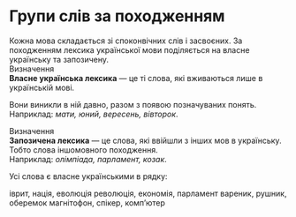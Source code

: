 # Групи слів за походженням

<div class="space">Кожна мова складається зi споконвiчних слiв i засвоєних. За походженням лексика української мови подiляється на власне українську та запозичену.</div>

<div class="space">
<div class="eoz-wrap">
<span class="eoz">Визначення</span>
<div class="eoz-text">
<b>Власне українська лексика</b> — це тi слова, якi вживаються лише
в українськiй мовi.
</div>
</div>
</div>

Вони виникли в нiй давно, разом з появою позначуваних понять.<br>
Наприклад: *мати, юний, вересень, вiвторок*.

<div class="space">
<div class="eoz-wrap">
<span class="eoz">Визначення</span>
<div class="eoz-text">
<b>Запозичена лексика</b> — це слова, якi ввiйшли з iнших мов в українську.
</div>
</div>
</div>

<div class="space">Тобто слова iншомовного походження.<br>Наприклад: <i>олiмпiада, парламент, козак</i>.</div>



<quiz correctLabel="correct" incorrectLabel="incorrect" checkLabel="check">
    <question text="">
        <p>Усі слова є власне українськими в рядку:</p>
        <answer>іврит, нація, еволюція</answer>
        <answer>революція, економія, парламент</answer>
        <answer correct>вареник, рушник, оберемок</answer>
        <answer>магнітофон, спікер, комп’ютер</answer>
    </question>
</quiz>

